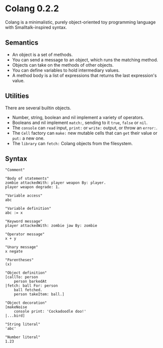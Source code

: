 # Colang 0.2.2

Colang is a minimalistic, purely object-oriented toy programming language with Smalltalk-inspired syntax.

## Semantics

* An object is a set of methods.
* You can send a message to an object, which runs the matching method.
* Objects can take on the methods of other objects.
* You can define variables to hold intermediary values.
* A method body is a list of expressions that returns the last expression's value.

## Utilities

There are several builtin objects.

* Number, string, boolean and nil implement a variety of operators.
* Booleans and nil implement `match:`, sending to it `true`, `false` or `nil`.
* The `console` can `read` input, `print:` or `write:` output, or throw an `error:`.
* The `Cell` factory can `make:` new mutable cells that can `get` their value or `put:` a new one.
* The `library` can `fetch:` Colang objects from the filesystem.

## Syntax

```
"Comment"

"Body of statements"
zombie attackedWith: player weapon By: player.
player weapon degrade: 1.

"Variable access"
abc

"Variable definition"
abc := x

"Keyword message"
player attackedWith: zombie jaw By: zombie

"Operator message"
x + y

"Unary message"
x negate

"Parentheses"
(x)

"Object definition"
[callTo: person
    person barkedAt
|fetch: ball For: person
    ball fetched.
    person takeItem: ball.]

"Object decoration"
[makeNoise
    console print: 'Cockadoodle doo!'
|...bird]

"String literal"
'abc'

"Number literal"
1.23
```